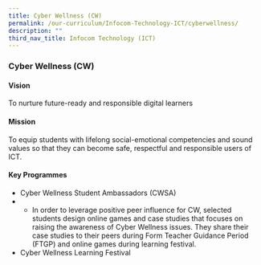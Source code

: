 ```yaml
---
title: Cyber Wellness (CW)
permalink: /our-curriculum/Infocom-Technology-ICT/cyberwellness/
description: ""
third_nav_title: Infocom Technology (ICT)
---
```

### Cyber Wellness (CW)

#### Vision
To nurture future-ready and responsible digital learners

#### Mission
To equip students with lifelong social-emotional competencies and sound values so that they can become safe, respectful and responsible users of ICT.

#### Key Programmes
*  Cyber Wellness Student Ambassadors (CWSA)
*  * In order to leverage positive peer influence for CW, selected students design online games and case studies that focuses on raising the awareness of Cyber Wellness issues. They share their case studies to their peers during Form Teacher Guidance Period (FTGP) and online games during learning festival.
* Cyber Wellness Learning Festival